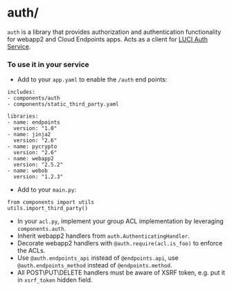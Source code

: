 auth/
=====

`auth` is a library that provides authorization and authentication functionality
for webapp2 and Cloud Endpoints apps. Acts as a client for
[LUCI Auth Service](https://go.chromium.org/luci/auth_service).

### To use it in your service

  - Add to your `app.yaml` to enable the `/auth` end points:

```
includes:
- components/auth
- components/static_third_party.yaml

libraries:
- name: endpoints
  version: "1.0"
- name: jinja2
  version: "2.6"
- name: pycrypto
  version: "2.6"
- name: webapp2
  version: "2.5.2"
- name: webob
  version: "1.2.3"
```

  - Add to your `main.py`:

```
from components import utils
utils.import_third_party()
```

  - In your `acl.py`, implement your group ACL implementation by leveraging
    `components.auth`.
  - Inherit webapp2 handlers from `auth.AuthenticatingHandler`.
  - Decorate webapp2 handlers with `@auth.require(acl.is_foo)` to enforce the
    ACLs.
  - Use `@auth.endpoints_api` instead of `@endpoints.api`, use
    `@auth.endpoints_method` instead of `@endpoints.method`.
  - All POST\PUT\DELETE handlers must be aware of XSRF token, e.g. put it in
    `xsrf_token` hidden field.
